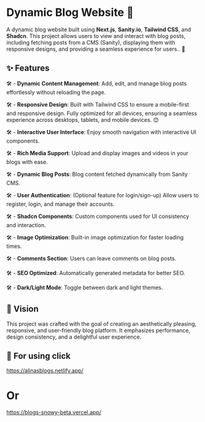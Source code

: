 # Dynamic Blog Website 🌟

A dynamic blog website built using **Next.js**, **Sanity.io**, **Tailwind CSS**, and **Shadcn**. This project allows users to view and interact with blog posts, including fetching posts from a CMS (Sanity), displaying them with responsive designs, and providing a seamless experience for users.. 🚀

## ✨ Features

🛠️ - **Dynamic Content Management**: Add, edit, and manage blog posts effortlessly without reloading the page.  

🛠️ - **Responsive Design**: Built with Tailwind CSS to ensure a mobile-first and responsive design. Fully optimized for all devices, ensuring a seamless experience across desktops, tablets, and mobile devices. 😊

🛠️ - **Interactive User Interface**: Enjoy smooth navigation with interactive UI components.  

🛠️ - **Rich Media Support**: Upload and display images and videos in your blogs with ease.  

🛠️ - **Dynamic Blog Posts**: Blog content fetched dynamically from Sanity CMS.

🛠️ - **User Authentication**: (Optional feature for login/sign-up) Allow users to register, login, and manage their accounts.

🛠️ - **Shadcn Components**: Custom components used for UI consistency and interaction.

🛠️ - **Image Optimization**: Built-in image optimization for faster loading times.

🛠️ - **Comments Section**: Users can leave comments on blog posts.

🛠️ - **SEO Optimized**: Automatically generated metadata for better SEO.

🛠️ - **Dark/Light Mode**: Toggle between dark and light themes.
  
## 🎨 Vision

This project was crafted with the goal of creating an aesthetically pleasing, responsive, and user-friendly blog platform. It emphasizes performance, design consistency, and a delightful user experience.

## 🚀 For using click
https://alinasblogs.netlify.app/

# Or

https://blogs-snowy-beta.vercel.app/
